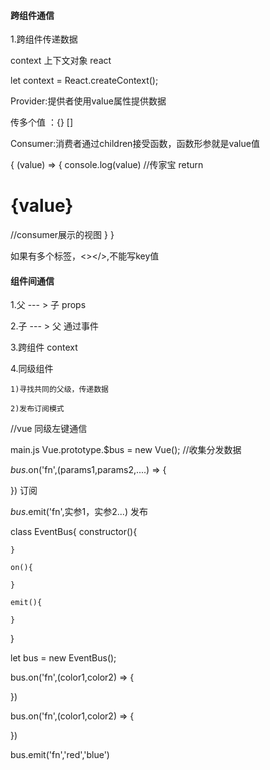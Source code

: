 #### 跨组件通信

1.跨组件传递数据

context 上下文对象  react  

let context = React.createContext();

Provider:提供者使用value属性提供数据

<Provider value={传家宝}></Provider> 

传多个值 ：{}  []

Consumer:消费者通过children接受函数，函数形参就是value值

<Consumer>
    {
        (value) => {
            console.log(value) //传家宝
            return <h1>{value}</h1>   //consumer展示的视图
        }
    }
</Consumer>


如果有多个标签，<></>,不能写key值


#### 组件间通信

1.父 --- > 子  props

2.子 --- > 父  通过事件

3.跨组件   context

4.同级组件 

    1)寻找共同的父级，传递数据

    2)发布订阅模式

//vue 同级左键通信

main.js  Vue.prototype.$bus = new Vue();  //收集分发数据

$bus.$on('fn',(params1,params2,....) => {

})     订阅

$bus.$emit('fn',实参1，实参2...)   发布 

class EventBus{
    constructor(){
        
    }

    on(){

    }

    emit(){

    }
}

let bus = new EventBus();

bus.on('fn',(color1,color2) => {

})

bus.on('fn',(color1,color2) => {

})

bus.emit('fn','red','blue')









